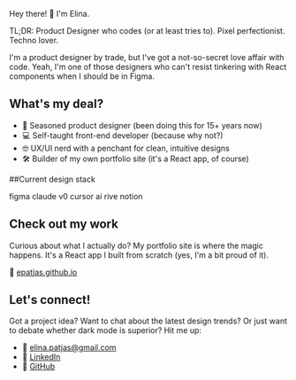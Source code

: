 Hey there! 👋 I'm Elina.

TL;DR: Product Designer who codes (or at least tries to). Pixel perfectionist. Techno lover.

I'm a product designer by trade, but I've got a not-so-secret love affair with code. Yeah, I'm one of those designers who can't resist tinkering with React components when I should be in Figma.

## What's my deal?

- 🎨 Seasoned product designer (been doing this for 15+ years now)
- 💻 Self-taught front-end developer (because why not?)
- 🤓 UX/UI nerd with a penchant for clean, intuitive designs
- 🛠️ Builder of my own portfolio site (it's a React app, of course)

##Current design stack

figma
claude
v0
cursor ai
rive
notion

## Check out my work

Curious about what I actually do? My portfolio site is where the magic happens. It's a React app I built from scratch (yes, I'm a bit proud of it). 

🔗 [epatjas.github.io](https://epatjas.github.io)

## Let's connect!

Got a project idea? Want to chat about the latest design trends? Or just want to debate whether dark mode is superior? Hit me up:

- 📧 [elina.patjas@gmail.com](mailto:elina.patjas@gmail.com)
- 💼 [LinkedIn](https://www.linkedin.com/in/elina-patjas/)
- 🐙 [GitHub](https://github.com/epatjas)


